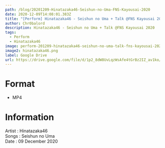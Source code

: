 ```yaml
---
path: /blog/20201209-Hinatazaka46-Seishun-no-Uma-FNS-Kayousai-2020
date: 2020-12-09T14:08:01.383Z
title: "[Perform] Hinatazaka46 - Seishun no Uma + Talk @FNS Kayousai 2020"
author: Chr0balord
description: Hinatazaka46 - Seishun no Uma + Talk @FNS Kayousai 2020
tags:
  - Perform
  - Hinatazaka46
image: perform-201209-hinatazaka46-seishun-no-uma-talk-fns-kayousai-2020.mp4_thumbs.jpg
image2: hinatazaka46.png
label: Google Drive
url: https://drive.google.com/file/d/1p2_8dW8UvLqzWsAfe4tGrBz2IZ_av1ko/view?usp=sharing
---
```

# Format

* MP4

# Information

Artist : Hinatazaka46 <br>
Songs : Seishun no Uma\
Date : 09 December 2020 <br>